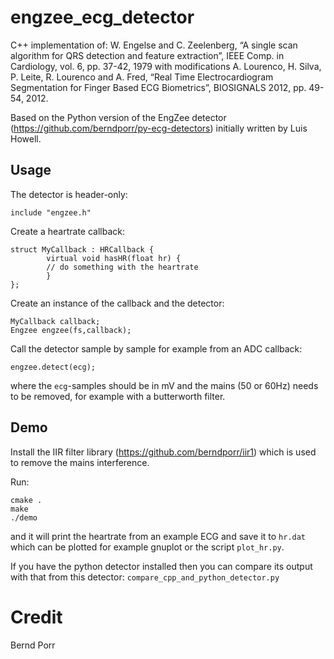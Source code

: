 # engzee_ecg_detector

C++ implementation of: W. Engelse and C. Zeelenberg, “A single scan algorithm for QRS detection and feature extraction”, IEEE Comp. in Cardiology, vol. 6, pp. 37-42, 1979 with modifications A. Lourenco, H. Silva, P. Leite, R. Lourenco and A. Fred, “Real Time Electrocardiogram Segmentation for Finger Based ECG Biometrics”, BIOSIGNALS 2012, pp. 49-54, 2012.

Based on the Python version of the EngZee detector (https://github.com/berndporr/py-ecg-detectors) initially written by Luis Howell.

## Usage

The detector is header-only:
```
include "engzee.h"
```

Create a heartrate callback:

```
struct MyCallback : HRCallback {
        virtual void hasHR(float hr) {
		// do something with the heartrate
        }
};

```

Create an instance of the callback and the detector:
```
MyCallback callback;
Engzee engzee(fs,callback);
```

Call the detector sample by sample for example from an ADC
callback:
```
engzee.detect(ecg);
```
where the `ecg`-samples should be in mV and the mains (50 or 60Hz) needs
to be removed, for example with a butterworth filter.

## Demo

Install the IIR filter library (https://github.com/berndporr/iir1)
which is used to remove the mains interference.

Run:
```
cmake .
make
./demo
```
and it will print the heartrate from an example ECG and
save it to `hr.dat` which can be plotted for example
gnuplot or the script `plot_hr.py`.

If you have the python detector installed then you can
compare its output with that from this detector:
`compare_cpp_and_python_detector.py`

# Credit

Bernd Porr
